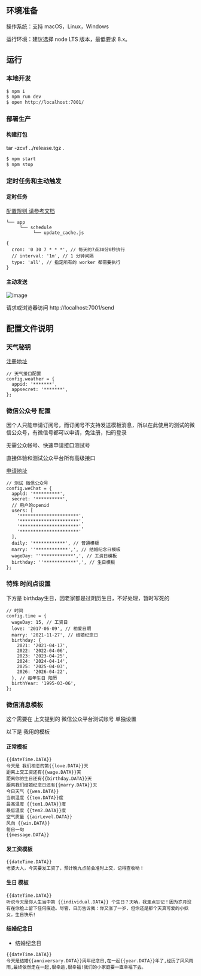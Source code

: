 ## 环境准备
操作系统：支持 macOS，Linux，Windows

运行环境：建议选择 node LTS 版本，最低要求 8.x。
## 运行

### 本地开发

```bash
$ npm i
$ npm run dev
$ open http://localhost:7001/
```

### 部署生产
#### 构建打包
tar -zcvf ../release.tgz .

```bash
$ npm start
$ npm stop
```
### 定时任务和主动触发

#### 定时任务

[配置规则 请参考文档](https://eggjs.org/zh-cn/basics/schedule.html#定时方式)

```
└── app
     └── schedule
          └── update_cache.js

{
  cron: '0 30 7 * * *', // 每天的7点30分0秒执行
  // interval: '1m', // 1 分钟间隔
  type: 'all', // 指定所有的 worker 都需要执行
}
```

#### 主动发送

![image](https://p6-juejin.byteimg.com/tos-cn-i-k3u1fbpfcp/0ea318a4a6954c2ab76d58755be4b034~tplv-k3u1fbpfcp-watermark.image)

请求或浏览器访问 http://localhost:7001/send

## 配置文件说明

### 天气秘钥
[注册地址]( https://www.tianqiapi.com/) 
```
// 天气接口配置
config.weather = {
  appid: '*******',
  appsecret: '*******',
};
```
### 微信公众号 配置
因个人只能申请订阅号，而订阅号不支持发送模板消息，所以在此使用的测试的微信公众号，有微信号都可以申请，免注册，扫码登录

无需公众帐号、快速申请接口测试号

直接体验和测试公众平台所有高级接口

[申请地址](https://mp.weixin.qq.com/debug/cgi-bin/sandbox?t=sandbox/login)

```
// 测试 微信公众号
config.weChat = {
  appld: '**********',
  secret: '**********',
  // 用户的openid
  users: [
    '**********************',
    '**********************',
    '**********************',
    '**********************'
  ],
  daily: '************', // 普通模板
  marry: ''************',', // 结婚纪念日模板
  wageDay: ''************',', // 工资日模板
  birthday: ''************',', // 生日模板
};
```
### 特殊 时间点设置
下方是 birthday生日，因老家都是过阴历生日，不好处理，暂时写死的
```
// 时间
config.time = {
  wageDay: 15, // 工资日
  love: '2017-06-09', // 相爱日期
  marry: '2021-11-27', // 结婚纪念日
  birthday: {
    2021: '2021-04-17',
    2022: '2022-04-06',
    2023: '2023-04-25',
    2024: '2024-04-14',
    2025: '2025-04-03',
    2026: '2026-04-22',
  }, // 每年生日 阳历
  birthYear: '1995-03-06',
};
```
### 微信消息模板

这个需要在 上文提到的 微信公众平台测试账号 单独设置

以下是 我用的模板

#### 正常模板

```
{{dateTime.DATA}}
今天是 我们相恋的第{{love.DATA}}天 
距离上交工资还有{{wage.DATA}}天 
距离你的生日还有{{birthday.DATA}}天 
距离我们结婚纪念日还有{{marry.DATA}}天 
今日天气 {{wea.DATA}} 
当前温度 {{tem.DATA}}度 
最高温度 {{tem1.DATA}}度 
最低温度 {{tem2.DATA}}度 
空气质量 {{airLevel.DATA}} 
风向 {{win.DATA}} 
每日一句 
{{message.DATA}}
```
#### 发工资模板


```
{{dateTime.DATA}}
老婆大人，今天要发工资了，预计晚九点前会准时上交，记得查收呦！
```
#### 生日 模板

```   
{{dateTime.DATA}}
听说今天是你人生当中第 {{individual.DATA}} 个生日？天呐，我差点忘记！因为岁月没有在你脸上留下任何痕迹。尽管，日历告诉我：你又涨了一岁，但你还是那个天真可爱的小妖女，生日快乐!
```  
#### 结婚纪念日
* 结婚纪念日
```
{{dateTime.DATA}}
今天是结婚{{anniversary.DATA}}周年纪念日,在一起{{year.DATA}}年了,经历了风风雨雨,最终依然走在一起,很幸运,很幸福!我们的小家庭要一直幸福下去。
```





